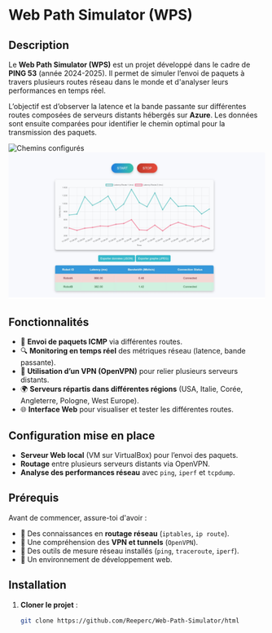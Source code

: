 # Web Path Simulator (WPS)

## Description

Le **Web Path Simulator (WPS)** est un projet développé dans le cadre de **PING 53** (année 2024-2025). Il permet de simuler l’envoi de paquets à travers plusieurs routes réseau dans le monde et d'analyser leurs performances en temps réel.

L’objectif est d’observer la latence et la bande passante sur différentes routes composées de serveurs distants hébergés sur **Azure**. Les données sont ensuite comparées pour identifier le chemin optimal pour la transmission des paquets.

![Chemins configurés](img/interface_web_routes.jpgg)
![Interface de monitoring des chemins](img/interface_web_monitoring.jpg)

## Fonctionnalités

- 📡 **Envoi de paquets ICMP** via différentes routes.
- 🔍 **Monitoring en temps réel** des métriques réseau (latence, bande passante).
- 🔗 **Utilisation d’un VPN (OpenVPN)** pour relier plusieurs serveurs distants.
- 🌍 **Serveurs répartis dans différentes régions** (USA, Italie, Corée, Angleterre, Pologne, West Europe).
- 🌐 **Interface Web** pour visualiser et tester les différentes routes.

## Configuration mise en place

- **Serveur Web local** (VM sur VirtualBox) pour l’envoi des paquets.
- **Routage** entre plusieurs serveurs distants via OpenVPN.
- **Analyse des performances réseau** avec `ping`, `iperf` et `tcpdump`.

## Prérequis

Avant de commencer, assure-toi d'avoir :

- 🔹 Des connaissances en **routage réseau** (`iptables`, `ip route`).
- 🔹 Une compréhension des **VPN et tunnels** (`OpenVPN`).
- 🔹 Des outils de mesure réseau installés (`ping`, `traceroute`, `iperf`).
- 🔹 Un environnement de développement web.

## Installation

1. **Cloner le projet** :

   ```sh
   git clone https://github.com/Reeperc/Web-Path-Simulator/html

   ```
